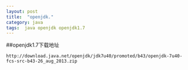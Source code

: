```yaml
---
layout: post
title:  "openjdk."
category: java
tags:  java openjdk openjdk1.7
---
```


##openjdk1.7下载地址

```
http://download.java.net/openjdk/jdk7u40/promoted/b43/openjdk-7u40-fcs-src-b43-26_aug_2013.zip

```






